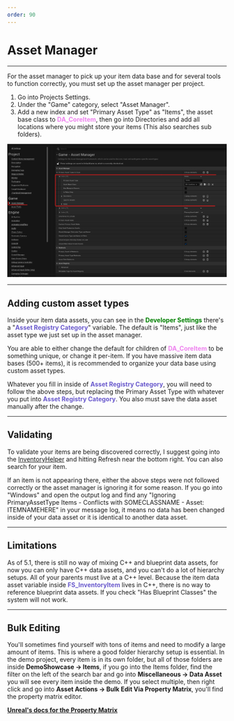 ```yaml
---
order: 90
---
```


# Asset Manager

---
For the asset manager to pick up your item data base and for several tools to function correctly, you must set up the asset manager per project.
1. Go into Projects Settings.
2. Under the "Game" category, select "Asset Manager".
3. Add a new index and set "Primary Asset Type" as "Items", the asset base class to <span style="color:violet">**DA_CoreItem**</span>, then go into Directories and add all locations where you might store your items (This also searches sub folders).

![](/pictures/AssetManagerAddAssetType.png)

---
## Adding custom asset types
Inside your item data assets, you can see in the <span style="color:green">**Developer Settings**</span> there's a "<span style="color:slateblue">**Asset Registry Category**</span>" variable. The default is "Items", just like the asset type we just set up in the asset manager.

You are able to either change the default for children of <span style="color:violet">**DA_CoreItem**</span> to be something unique, or change it per-item. If you have massive item data bases (500+ items), it is recommended to organize your data base using custom asset types.

Whatever you fill in inside of <span style="color:slateblue">**Asset Registry Category**</span>, you will need to follow the above steps, but replacing the Primary Asset Type with whatever you put into <span style="color:slateblue">**Asset Registry Category**</span>. You also must save the data asset manually after the change.

---
## Validating
To validate your items are being discovered correctly, I suggest going into the [InventoryHelper](http://inventoryframework.github.io/tools/productivity/#inventory-helper) and hitting Refresh near the bottom right. You can also search for your item.

If an item is not appearing there, either the above steps were not followed correctly or the asset manager is ignoring it for some reason.
If you go into "Windows" and open the output log and find any "Ignoring PrimaryAssetType Items - Conflicts with SOMECLASSNAME - Asset: ITEMNAMEHERE" in your message log, it means no data has been changed inside of your data asset or it is identical to another data asset.

---
## Limitations
As of 5.1, there is still no way of mixing C++ and blueprint data assets, for now you can only have C++ data assets, and you can't do a lot of hierarchy setups. All of your parents must live at a C++ level.
Because the item data asset variable inside <span style="color:slateblue">**FS_InventoryItem**</span> lives in C++, there is no way to reference blueprint data assets. If you check "Has Blueprint Classes" the system will not work.

--- 
## Bulk Editing
You'll sometimes find yourself with tons of items and need to modify a large amount of items. This is where a good folder hierarchy setup is essential. In the demo project, every item is in its own folder, but all of those folders are inside **DemoShowcase -> Items**, if you go into the Items folder, find the filter on the left of the search bar and go into **Miscellaneous -> Data Asset** you will see every item inside the demo. If you select multiple, then right click and go into **Asset Actions -> Bulk Edit Via Property Matrix**, you'll find the property matrix editor.

<a href="https://docs.unrealengine.com/4.27/en-US/Basics/UI/PropertyMatrix/" target="_blank">**Unreal's docs for the Property Matrix**</a>